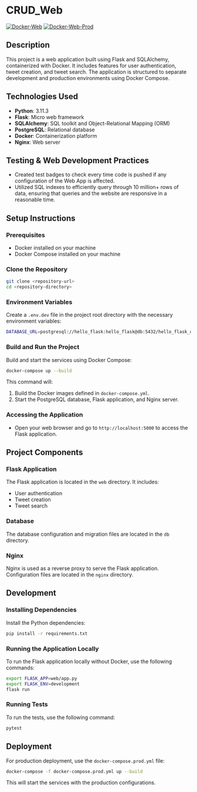 # CRUD_Web
[![Docker-Web](https://github.com/KentaWood/CRUD_Web/actions/workflows/docker-image.yml/badge.svg)](https://github.com/KentaWood/CRUD_Web/actions/workflows/docker-image.yml)
[![Docker-Web-Prod](https://github.com/KentaWood/CRUD_Web/actions/workflows/docker-compose.prod.yml/badge.svg)](https://github.com/KentaWood/CRUD_Web/actions/workflows/docker-compose.prod.yml)


## Description

This project is a web application built using Flask and SQLAlchemy, containerized with Docker. It includes features for user authentication, tweet creation, and tweet search. The application is structured to separate development and production environments using Docker Compose.

## Technologies Used

- **Python**: 3.11.3
- **Flask**: Micro web framework
- **SQLAlchemy**: SQL toolkit and Object-Relational Mapping (ORM)
- **PostgreSQL**: Relational database
- **Docker**: Containerization platform
- **Nginx**: Web server

## Testing & Web Development Practices

- Created test badges to check every time code is pushed if any configuration of the Web App is affected.
- Utilized SQL indexes to efficiently query through 10 million+ rows of data, ensuring that queries and the website are responsive in a reasonable time.


## Setup Instructions

### Prerequisites

- Docker installed on your machine
- Docker Compose installed on your machine

### Clone the Repository

```bash
git clone <repository-url>
cd <repository-directory>
```

### Environment Variables

Create a `.env.dev` file in the project root directory with the necessary environment variables:

```bash
DATABASE_URL=postgresql://hello_flask:hello_flask@db:5432/hello_flask_dev
```

### Build and Run the Project

Build and start the services using Docker Compose:

```bash
docker-compose up --build
```

This command will:

1. Build the Docker images defined in `docker-compose.yml`.
2. Start the PostgreSQL database, Flask application, and Nginx server.

### Accessing the Application

- Open your web browser and go to `http://localhost:5000` to access the Flask application.

## Project Components

### Flask Application

The Flask application is located in the `web` directory. It includes:

- User authentication
- Tweet creation
- Tweet search

### Database

The database configuration and migration files are located in the `db` directory.

### Nginx

Nginx is used as a reverse proxy to serve the Flask application. Configuration files are located in the `nginx` directory.

## Development

### Installing Dependencies

Install the Python dependencies:

```bash
pip install -r requirements.txt
```

### Running the Application Locally

To run the Flask application locally without Docker, use the following commands:

```bash
export FLASK_APP=web/app.py
export FLASK_ENV=development
flask run
```

### Running Tests

To run the tests, use the following command:

```bash
pytest
```

## Deployment

For production deployment, use the `docker-compose.prod.yml` file:

```bash
docker-compose -f docker-compose.prod.yml up --build
```

This will start the services with the production configurations.

